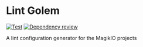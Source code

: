 # Lint Golem

[![Test](https://github.com/MagikIO/lint_golem/actions/workflows/test.yml/badge.svg)](https://github.com/MagikIO/lint_golem/actions/workflows/test.yml)
[![Dependency review](https://github.com/MagikIO/lint_golem/actions/workflows/dependency-review.yml/badge.svg)](https://github.com/MagikIO/lint_golem/actions/workflows/dependency-review.yml)

A lint configuration generator for the MagikIO projects
